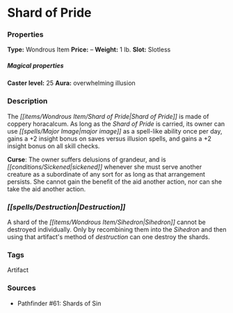﻿---
Title: "Shard of Pride"
Type: "Wondrous Item"
Price: "–"
Weight: "1 lb."
Slot: "Slotless"
Caster level: "25"
Aura: "overwhelming illusion"
Description: |
  "The _Shard of Pride_ is made of coppery horacalcum. As long as the _Shard of Pride_ is carried, its owner can use _major image_ as a spell-like ability once per day, gains a +2 insight bonus on saves versus illusion spells, and gains a +2 insight bonus on all skill checks.
  **Curse**: The owner suffers delusions of grandeur, and is sickened whenever she must serve another creature as a subordinate of any sort for as long as that arrangement persists. She cannot gain the benefit of the aid another action, nor can she take the aid another action."
Destruction: |
  "A shard of the _Sihedron_ cannot be destroyed individually. Only by recombining them into the _Sihedron_ and then using that artifact's method of destruction can one destroy the shards."
Sources: "['Pathfinder #61: Shards of Sin']"
---

# Shard of Pride

### Properties

**Type:** Wondrous Item **Price:** – **Weight:** 1 lb. **Slot:** Slotless

##### Magical properties

**Caster level:** 25 **Aura:** overwhelming illusion

### Description

The _[[items/Wondrous Item/Shard of Pride|Shard of Pride]]_ is made of coppery horacalcum. As long as the _Shard of Pride_ is carried, its owner can use _[[spells/Major Image|major image]]_ as a spell-like ability once per day, gains a +2 insight bonus on saves versus illusion spells, and gains a +2 insight bonus on all skill checks.

**Curse**: The owner suffers delusions of grandeur, and is _[[conditions/Sickened|sickened]]_ whenever she must serve another creature as a subordinate of any sort for as long as that arrangement persists. She cannot gain the benefit of the aid another action, nor can she take the aid another action.

### _[[spells/Destruction|Destruction]]_

A shard of the _[[items/Wondrous Item/Sihedron|Sihedron]]_ cannot be destroyed individually. Only by recombining them into the _Sihedron_ and then using that artifact's method of _destruction_ can one destroy the shards.

### Tags

Artifact

### Sources

* Pathfinder #61: Shards of Sin